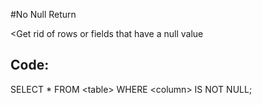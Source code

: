 
#No Null Return

<Get rid of rows or fields that have a null value   

## Code:

SELECT * FROM \<table\> WHERE \<column\> IS NOT NULL;
